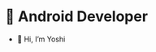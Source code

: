 # 👀 Android Developer

- 👋 Hi, I’m Yoshi
 
<!---
socar-yoshi/socar-yoshi is a ✨ special ✨ repository because its `README.md` (this file) appears on your GitHub profile.
You can click the Preview link to take a look at your changes.
--->
